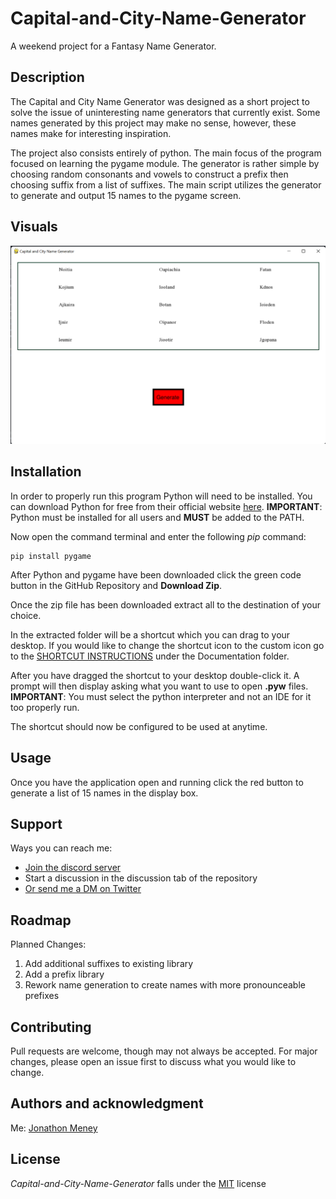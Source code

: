 # Capital-and-City-Name-Generator
A weekend project for a Fantasy Name Generator.

## Description
The Capital and City Name Generator was designed as a short project to solve the issue of uninteresting name generators
that currently exist. Some names generated by this project may make no sense, however, these names make for interesting
inspiration.

The project also consists entirely of python. The main focus of the program focused on learning the pygame module. The 
generator is rather simple by choosing random consonants and vowels to construct a prefix then choosing suffix from a
list of suffixes. The main script utilizes the generator to generate and output 15 names to the pygame screen.

## Visuals
![Generated Names](Assets/README-Screenshots/screenshot-of-generated-names.png)

## Installation
In order to properly run this program Python will need to be installed. You can download Python for free from their
official website [here](https://www.python.org/downloads/). **IMPORTANT**: Python must be installed for all users and
**MUST** be added to the PATH.

Now open the command terminal and enter the following _pip_ command:
```commandline
pip install pygame
```

After Python and pygame have been downloaded click the green code button in the GitHub Repository and **Download Zip**.

Once the zip file has been downloaded extract all to the destination of your choice.

In the extracted folder will be a shortcut which you can drag to your desktop. If you would like to change the shortcut
icon to the custom icon go to the [SHORTCUT INSTRUCTIONS](Documentation/SHORTCUT%20INSTRUCTIONS.md) under the 
Documentation folder.

After you have dragged the shortcut to your desktop double-click it. A prompt will then display asking what you want to
use to open **.pyw** files. **IMPORTANT**: You must select the python interpreter and not an IDE for it too properly run.

The shortcut should now be configured to be used at anytime.

## Usage
Once you have the application open and running click the red button to generate a list of 15 names in the display box.

## Support
Ways you can reach me:
- [Join the discord server](https://discord.gg/mTyQrpFFxY)
- Start a discussion in the discussion tab of the repository
- [Or send me a DM on Twitter](https://twitter.com/Jonathon_Meney)

## Roadmap
Planned Changes:
1. Add additional suffixes to existing library
2. Add a prefix library
3. Rework name generation to create names with more pronounceable prefixes

## Contributing
Pull requests are welcome, though may not always be accepted. For major changes, please open an issue first to discuss 
what you would like to change.

## Authors and acknowledgment
Me: [Jonathon Meney](https://github.com/OsmiumCoder)

## License
_Capital-and-City-Name-Generator_ falls under the [MIT](https://choosealicense.com/licenses/mit/) license
